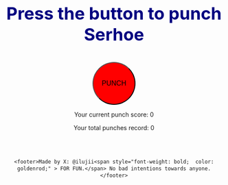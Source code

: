 <!DOCTYPE html>
<html lang="en">
<head>
  <meta charset="UTF-8">
  <meta name="viewport" content="width=device-width, initial-scale=1.0">
 
  <style>
       
      body {
      text-align: center;
    }
    #gifContainer {
      display: none;
    }
       button {
      border-radius: 50%;
      width: 100px;
      height: 100px;
      font-size: 16px;
      background-color: red;
    }
       #instructions {
      font-size: 40px;
           color: navy;
           font-weight: bold;
      }
           
     footer {
      position: fixed;
      bottom: 0;
      width: 100%;
      background-color: #f1f1f1;
      padding: 10px;
      text-align: center;
      }
      
   
   
  </style>
</head>
<body>

<p id="instructions">Press the button to punch Serhoe</p>
<div id="gifContainer">
  <img id="gif" src="firstframe.jpg" alt="GIF" style="width: 700px; height: 500px;">
</div>
    <button onclick="playGif()">PUNCH</button>

<p id="playCount">Your current punch score: 0</p>
<p id="totalPlayCount">Your total punches record: 0</p>
  <br> <br> 

    
    <footer>Made by X: @ilujii<span style="font-weight: bold;  color: goldenrod;" > FOR FUN.</span> No bad intentions towards anyone. </footer>
    

<script>
 
  let playCounter = 0;
  let gifPlayed = false;
let totalPlayCount = parseInt(localStorage.getItem("totalPlayCount")) || 0;
  document.getElementById('totalPlayCount').innerText = 'Your total punches record: ' + totalPlayCount;
  // Display the first frame when the page loads
  window.onload = function() {
    const gifContainer = document.getElementById('gifContainer');
    gifContainer.style.display = 'block';
  };

  function playGif() {
   
    const gifContainer = document.getElementById('gifContainer');
    const gif = document.getElementById('gif');

    if (!gifPlayed) {
      gif.src = "serhoee.gif"; // Replace 'your-gif-url.gif' with the actual URL of your GIF
      gifContainer.style.display = 'block';

      playCounter++;
      document.getElementById('playCount').innerText = 'Your current punch score: ' + playCounter;
        
totalPlayCount++;
    localStorage.setItem("totalPlayCount", totalPlayCount);
    document.getElementById('totalPlayCount').innerText = 'Your total punches record: ' + totalPlayCount;
        
        
      // Set the duration for GIF play (1.2 seconds)
      setTimeout(() => {
        gifContainer.style.display = 'none';
        gifPlayed = false;
          gif.src = "firstframe.jpg"; // 
      gifContainer.style.display = 'block';
      }, 1200);
      
    }
  }
    
    
</script>

</body>
</html>
